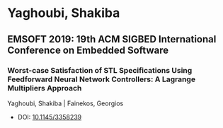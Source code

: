 # Yaghoubi, Shakiba

## EMSOFT 2019: 19th ACM SIGBED International Conference on Embedded Software

### Worst-case Satisfaction of STL Specifications Using Feedforward Neural Network Controllers: A Lagrange Multipliers Approach
Yaghoubi, Shakiba | Fainekos, Georgios
* DOI: [10.1145/3358239](https://doi.org/10.1145/3358239)

